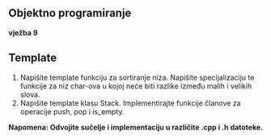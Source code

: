  ## Objektno programiranje

**vježba 9**

 ## **Template**

1. Napišite template funkciju za sortiranje niza. Napišite specijalizaciju te funkcije za niz char-ova u kojoj neće biti razlike između malih i velikih slova.
2. Napišite template klasu Stack. Implementirajte funkcije članove za operacije push, pop i is_empty.

__Napomena: Odvojite sučelje i implementaciju u različite .cpp i .h datoteke.__
